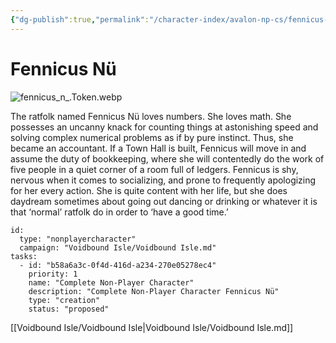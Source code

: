 ```yaml
---
{"dg-publish":true,"permalink":"/character-index/avalon-np-cs/fennicus-nue/","title":"Fennicus Nü","tags":["JournalEntryPage"]}
---
```






# Fennicus Nü
![fennicus_n_.Token.webp](/img/user/Voidbound%20token%20images/fennicus_n_.Token.webp)

The ratfolk named Fennicus Nü loves numbers. She loves math. She possesses an uncanny knack for counting things at astonishing speed and solving complex numerical problems as if by pure instinct. Thus, she became an accountant. If a Town Hall is built, Fennicus will move in and assume the duty of bookkeeping, where she will contentedly do the work of five people in a quiet corner of a room full of ledgers. Fennicus is shy, nervous when it comes to socializing, and prone to frequently apologizing for her every action. She is quite content with her life, but she does daydream sometimes about going out dancing or drinking or whatever it is that ‘normal’ ratfolk do in order to ‘have a good time.’

```RpgManager4
id: 
  type: "nonplayercharacter"
  campaign: "Voidbound Isle/Voidbound Isle.md"
tasks: 
  - id: "b58a6a3c-0f4d-416d-a234-270e05278ec4"
    priority: 1
    name: "Complete Non-Player Character"
    description: "Complete Non-Player Character Fennicus Nü"
    type: "creation"
    status: "proposed"
```
[[Voidbound Isle/Voidbound Isle\|Voidbound Isle/Voidbound Isle.md]]